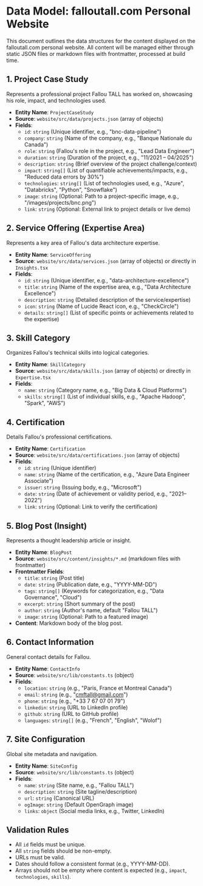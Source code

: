 # Data Model: falloutall.com Personal Website

This document outlines the data structures for the content displayed on the falloutall.com personal website. All content will be managed either through static JSON files or markdown files with frontmatter, processed at build time.

## 1. Project Case Study

Represents a professional project Fallou TALL has worked on, showcasing his role, impact, and technologies used.

- **Entity Name**: `ProjectCaseStudy`
- **Source**: `website/src/data/projects.json` (array of objects)
- **Fields**:
  - `id`: `string` (Unique identifier, e.g., "bnc-data-pipeline")
  - `company`: `string` (Name of the company, e.g., "Banque Nationale du Canada")
  - `role`: `string` (Fallou's role in the project, e.g., "Lead Data Engineer")
  - `duration`: `string` (Duration of the project, e.g., "11/2021 – 04/2025")
  - `description`: `string` (Brief overview of the project challenge/context)
  - `impact`: `string[]` (List of quantifiable achievements/impacts, e.g., "Reduced data errors by 30%")
  - `technologies`: `string[]` (List of technologies used, e.g., "Azure", "Databricks", "Python", "Snowflake")
  - `image`: `string` (Optional: Path to a project-specific image, e.g., "/images/projects/bnc.png")
  - `link`: `string` (Optional: External link to project details or live demo)

## 2. Service Offering (Expertise Area)

Represents a key area of Fallou's data architecture expertise.

- **Entity Name**: `ServiceOffering`
- **Source**: `website/src/data/services.json` (array of objects) or directly in `Insights.tsx`
- **Fields**:
  - `id`: `string` (Unique identifier, e.g., "data-architecture-excellence")
  - `title`: `string` (Name of the expertise area, e.g., "Data Architecture Excellence")
  - `description`: `string` (Detailed description of the service/expertise)
  - `icon`: `string` (Name of Lucide React icon, e.g., "CheckCircle")
  - `details`: `string[]` (List of specific points or achievements related to the expertise)

## 3. Skill Category

Organizes Fallou's technical skills into logical categories.

- **Entity Name**: `SkillCategory`
- **Source**: `website/src/data/skills.json` (array of objects) or directly in `Expertise.tsx`
- **Fields**:
  - `name`: `string` (Category name, e.g., "Big Data & Cloud Platforms")
  - `skills`: `string[]` (List of individual skills, e.g., "Apache Hadoop", "Spark", "AWS")

## 4. Certification

Details Fallou's professional certifications.

- **Entity Name**: `Certification`
- **Source**: `website/src/data/certifications.json` (array of objects)
- **Fields**:
  - `id`: `string` (Unique identifier)
  - `name`: `string` (Name of the certification, e.g., "Azure Data Engineer Associate")
  - `issuer`: `string` (Issuing body, e.g., "Microsoft")
  - `date`: `string` (Date of achievement or validity period, e.g., "2021–2022")
  - `link`: `string` (Optional: Link to verify the certification)

## 5. Blog Post (Insight)

Represents a thought leadership article or insight.

- **Entity Name**: `BlogPost`
- **Source**: `website/src/content/insights/*.md` (markdown files with frontmatter)
- **Frontmatter Fields**:
  - `title`: `string` (Post title)
  - `date`: `string` (Publication date, e.g., "YYYY-MM-DD")
  - `tags`: `string[]` (Keywords for categorization, e.g., "Data Governance", "Cloud")
  - `excerpt`: `string` (Short summary of the post)
  - `author`: `string` (Author's name, default "Fallou TALL")
  - `image`: `string` (Optional: Path to a featured image)
- **Content**: Markdown body of the blog post.

## 6. Contact Information

General contact details for Fallou.

- **Entity Name**: `ContactInfo`
- **Source**: `website/src/lib/constants.ts` (object)
- **Fields**:
  - `location`: `string` (e.g., "Paris, France et Montreal Canada")
  - `email`: `string` (e.g., "cmftall@gmail.com")
  - `phone`: `string` (e.g., "+33 7 67 07 01 79")
  - `linkedin`: `string` (URL to LinkedIn profile)
  - `github`: `string` (URL to GitHub profile)
  - `languages`: `string[]` (e.g., "French", "English", "Wolof")

## 7. Site Configuration

Global site metadata and navigation.

- **Entity Name**: `SiteConfig`
- **Source**: `website/src/lib/constants.ts` (object)
- **Fields**:
  - `name`: `string` (Site name, e.g., "Fallou TALL")
  - `description`: `string` (Site tagline/description)
  - `url`: `string` (Canonical URL)
  - `ogImage`: `string` (Default OpenGraph image)
  - `links`: `object` (Social media links, e.g., Twitter, LinkedIn)

## Validation Rules

- All `id` fields must be unique.
- All `string` fields should be non-empty.
- URLs must be valid.
- Dates should follow a consistent format (e.g., YYYY-MM-DD).
- Arrays should not be empty where content is expected (e.g., `impact`, `technologies`, `skills`).
